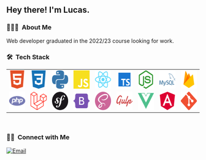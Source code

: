 <h2> Hey there! I'm Lucas.</h2>

<h3> 👨🏻‍💻 &nbsp;About Me </h3>

Web developer graduated in the 2022/23 course looking for work.

<h3> 🛠 &nbsp;Tech Stack</h3>

<table>
  <tr>
    <td align="center" width="96">
        <img src="./img/html.svg" width="48" height="48" alt="HTML" />
    </td>
    <td align="center" width="96">
        <img src="./img/css.svg" width="48" height="48" alt="CSS" />
    </td>
    <td align="center" width="96">
        <img src="./img/python.svg" width="48" height="48" alt="Python" />
    </td>
    <td align="center" width="96">
        <img src="./img/javascript.svg" width="48" height="48" alt="JavaScrip" />
    </td>
    <td align="center" width="96">
        <img src="./img/react.svg" width="48" height="48" alt="react" />
    </td>
    <td align="center" width="96">
        <img src="./img/typescript.svg" width="48" height="48" alt="typescript" />
    </td>
    <td align="center" width="96">
        <img src="./img/nodeJS.svg" width="48" height="48" alt="nodeJS" />
    </td>
    <td align="center" width="96">
        <img src="./img/mysql.svg" width="48" height="48" alt="MySql" />
    </td>
    <td align="center" width="96">
        <img src="./img/firebase.svg" width="48" height="48" alt="Firebase" />
    </td>
  </tr>
  <tr>
    <td align="center" width="96">
        <img src="./img/php.svg" width="48" height="48" alt="PHP" />
    </td>
    <td align="center" width="96">
        <img src="./img/laravel.svg" width="48" height="48" alt="Laravel" />
    </td>
    <td align="center" width="96">
        <img src="./img/symfony.svg" width="48" height="48" alt="Symfony" />
    </td>
    <td align="center" width="96">
        <img src="./img/bootstrap.svg" width="48" height="48" alt="Bootstrap 5" />
    </td>
    <td align="center" width="96">
        <img src="./img/SASS.svg" width="48" height="48" alt="SASS" />
    </td>
    <td align="center" width="96">
        <img src="./img/GULP.svg" width="48" height="48" alt="GULP" />
    </td>
    <td align="center" width="96">
        <img src="./img/vueJS.svg" width="48" height="48" alt="vueJS" />
    </td>
    <td align="center" width="96">
        <img src="./img/angular.svg" width="48" height="48" alt="angular" />
    </td>
    <td align="center" width="96">
        <img src="./img/git.svg" width="48" height="48" alt="Git" />
    </td>
  </tr>
 </table>

<br/>

<h3> 🤝🏻 &nbsp;Connect with Me </h3>

<a href="mailto:lucasmendezbaca@gmail.com"><img alt="Email" src="https://img.shields.io/badge/Email-lucasmendezbaca@gmail.com-blue?style=flat-square&logo=gmail"></a>
</p>
